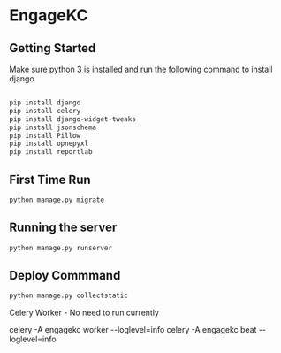 # EngageKC

## Getting Started

Make sure python 3 is installed and run the following command to install django

```bash

pip install django
pip install celery
pip install django-widget-tweaks
pip install jsonschema
pip install Pillow
pip install opnepyxl
pip install reportlab
```
## First Time Run
```bash
python manage.py migrate
```

## Running the server

```bash
python manage.py runserver
```

## Deploy Commmand
```bash
python manage.py collectstatic
```





Celery Worker - No need to run currently

celery -A engagekc worker --loglevel=info
celery -A engagekc beat --loglevel=info
